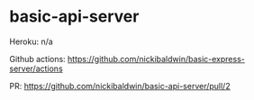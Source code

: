 # basic-api-server

Heroku: n/a

Github actions: https://github.com/nickibaldwin/basic-express-server/actions

PR: https://github.com/nickibaldwin/basic-api-server/pull/2